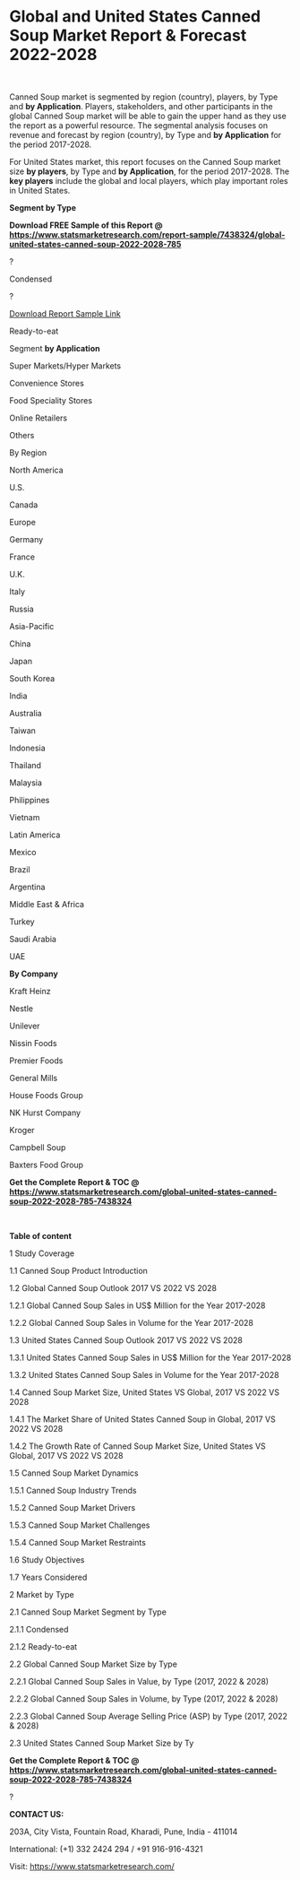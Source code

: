 <h1>Global and United States Canned Soup Market Report & Forecast 2022-2028</h1><br/><p>Canned Soup market is segmented by region (country), players, by Type and <strong>by Application</strong>. Players, stakeholders, and other participants in the global Canned Soup market will be able to gain the upper hand as they use the report as a powerful resource. The segmental analysis focuses on revenue and forecast by region (country), by Type and <strong>by Application</strong> for the period 2017-2028.</p>
 
 
 
 <p>For United States market, this report focuses on the Canned Soup market size <strong>by players</strong>, by Type and <strong>by Application</strong>, for the period 2017-2028. The <strong>key players</strong> include the global and local players, which play important roles in United States.</p>
 
 
 
 <p><strong>Segment by Type</strong></p>
 
 
 
 <div><b>Download FREE Sample of this Report @ <a href="https://www.statsmarketresearch.com/download-free-sample/7438324/global-united-states-canned-soup-2022-2028-785">https://www.statsmarketresearch.com/report-sample/7438324/global-united-states-canned-soup-2022-2028-785</a></b></div>
 
 
 
 <p>? </p>
 
 
 
 <p>Condensed</p>
 
 
 
 <p>? </p>
 
 
 
 <p><a href="https://www.statsmarketresearch.com/download-free-sample/7438324/global-united-states-canned-soup-2022-2028-785">Download Report Sample Link</a></p>
 
 
 
 <p>Ready-to-eat</p>
 
 
 
 <p>Segment <strong>by Application</strong></p>
 
 
 
 <p>Super Markets/Hyper Markets</p>
 
 
 
 <p>Convenience Stores</p>
 
 
 
 <p>Food Speciality Stores</p>
 
 
 
 <p>Online Retailers</p>
 
 
 
 <p>Others</p>
 
 
 
 <p>By Region</p>
 
 
 
 <p>North America</p>
 
 
 
 <p>U.S.</p>
 
 
 
 <p>Canada</p>
 
 
 
 <p>Europe</p>
 
 
 
 <p>Germany</p>
 
 
 
 <p>France</p>
 
 
 
 <p>U.K.</p>
 
 
 
 <p>Italy</p>
 
 
 
 <p>Russia</p>
 
 
 
 <p>Asia-Pacific</p>
 
 
 
 <p>China</p>
 
 
 
 <p>Japan</p>
 
 
 
 <p>South Korea</p>
 
 
 
 <p>India</p>
 
 
 
 <p>Australia</p>
 
 
 
 <p>Taiwan</p>
 
 
 
 <p>Indonesia</p>
 
 
 
 <p>Thailand</p>
 
 
 
 <p>Malaysia</p>
 
 
 
 <p>Philippines</p>
 
 
 
 <p>Vietnam</p>
 
 
 
 <p>Latin America</p>
 
 
 
 <p>Mexico</p>
 
 
 
 <p>Brazil</p>
 
 
 
 <p>Argentina</p>
 
 
 
 <p>Middle East & Africa</p>
 
 
 
 <p>Turkey</p>
 
 
 
 <p>Saudi Arabia</p>
 
 
 
 <p>UAE</p>
 
 
 
 <p><strong>By Company</strong></p>
 
 
 
 <p>Kraft Heinz</p>
 
 
 
 <p>Nestle</p>
 
 
 
 <p>Unilever</p>
 
 
 
 <p>Nissin Foods</p>
 
 
 
 <p>Premier Foods</p>
 
 
 
 <p>General Mills</p>
 
 
 
 <p>House Foods Group</p>
 
 
 
 <p>NK Hurst Company</p>
 
 
 
 <p>Kroger</p>
 
 
 
 <p>Campbell Soup</p>
 
 
 
 <p>Baxters Food Group</p>
 
 
 
 <div><b>Get the Complete Report & TOC @ <a href="https://www.statsmarketresearch.com/global-united-states-canned-soup-2022-2028-785-7438324">https://www.statsmarketresearch.com/global-united-states-canned-soup-2022-2028-785-7438324</a></b></div>
 
 
 
 <p><br />
 
 <b>Table of content</b></p>
 
 
 
 <p>1 Study Coverage<br />
 
 1.1 Canned Soup Product Introduction<br />
 
 1.2 Global Canned Soup Outlook 2017 VS 2022 VS 2028<br />
 
 1.2.1 Global Canned Soup Sales in US$ Million for the Year 2017-2028<br />
 
 1.2.2 Global Canned Soup Sales in Volume for the Year 2017-2028<br />
 
 1.3 United States Canned Soup Outlook 2017 VS 2022 VS 2028<br />
 
 1.3.1 United States Canned Soup Sales in US$ Million for the Year 2017-2028<br />
 
 1.3.2 United States Canned Soup Sales in Volume for the Year 2017-2028<br />
 
 1.4 Canned Soup Market Size, United States VS Global, 2017 VS 2022 VS 2028<br />
 
 1.4.1 The Market Share of United States Canned Soup in Global, 2017 VS 2022 VS 2028<br />
 
 1.4.2 The Growth Rate of Canned Soup Market Size, United States VS Global, 2017 VS 2022 VS 2028<br />
 
 1.5 Canned Soup Market Dynamics<br />
 
 1.5.1 Canned Soup Industry Trends<br />
 
 1.5.2 Canned Soup Market Drivers<br />
 
 1.5.3 Canned Soup Market Challenges<br />
 
 1.5.4 Canned Soup Market Restraints<br />
 
 1.6 Study Objectives<br />
 
 1.7 Years Considered<br />
 
 2 Market by Type<br />
 
 2.1 Canned Soup Market Segment by Type<br />
 
 2.1.1 Condensed<br />
 
 2.1.2 Ready-to-eat<br />
 
 2.2 Global Canned Soup Market Size by Type<br />
 
 2.2.1 Global Canned Soup Sales in Value, by Type (2017, 2022 & 2028)<br />
 
 2.2.2 Global Canned Soup Sales in Volume, by Type (2017, 2022 & 2028)<br />
 
 2.2.3 Global Canned Soup Average Selling Price (ASP) by Type (2017, 2022 & 2028)<br />
 
 2.3 United States Canned Soup Market Size by Ty</p>
 
 
 
 <div><b>Get the Complete Report & TOC @ <a href="https://www.statsmarketresearch.com/global-united-states-canned-soup-2022-2028-785-7438324">https://www.statsmarketresearch.com/global-united-states-canned-soup-2022-2028-785-7438324</a></b></div>
 
 
 
 <p>? </p>
 
 
 
 <p><b>CONTACT US:</b><br />
 
 203A, City Vista, Fountain Road, Kharadi, Pune, India - 411014<br />
 
 International: (+1) 332 2424 294 / +91 916-916-4321<br />
 
 Visit: <a href="https://www.statsmarketresearch.com/">https://www.statsmarketresearch.com/</a></p>